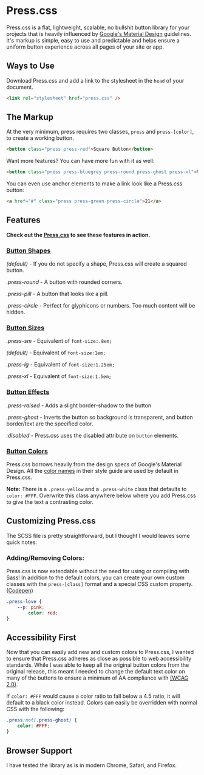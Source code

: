 # Press.css
Press.css is a flat, lightweight, scalable, no bullshit button library for your projects that is heavily influenced by [Google's Material Design](https://www.google.com/design/) guidelines. It's markup is simple, easy to use and predictable and helps ensure a uniform button experience across all pages of your site or app.

## Ways to Use

Download Press.css and add a link to the stylesheet in the `head` of your document.

```html
<link rel="stylesheet" href="press.css" />
```

## The Markup

At the very minimum, press requires two classes, `press` and `press-[color]`, to create a working button.


```html
<button class="press press-red">Square Button</button>
```

Want more features? You can have more fun with it as well:

```html
<button class="press press-bluegrey press-round press-ghost press-xl">Round Button</button>
```

You can even use anchor elements to make a link look like a Press.css button:

```html
<a href="#" class="press press-green press-circle">21</a>
```

## Features

**Check out the [Press.css](http://codyo.me/press) to see these features in action.**

### [Button Shapes](http://codyo.me/press/#shapes)

*(default)* - If you do not specify a shape, Press.css will create a squared button.

*.press-round* - A button with rounded corners.

*.press-pill* - A button that looks like a pill.

*.press-circle* - Perfect for glyphicons or numbers. Too much content will be hidden.

### [Button Sizes](http://codyo.me/press/#sizes)

*.press-sm* - Equivalent of `font-size:.8em;`

*(default)* - Equivalent of `font-size:1em;`

*.press-lg* - Equivalent of `font-size:1.25em;`

*.press-xl* - Equivalent of `font-size:1.5em;`

### [Button Effects](http://codyo.me/press/#effects)

*.press-raised* - Adds a slight border-shadow to the button

*.press-ghost* - Inverts the button so background is transparent, and button border/text are the specified color.

*:disabled* - Press.css uses the disabled attribute on `button` elements.

### [Button Colors](http://codyo.me/press/#colors)

Press.css borrows heavily from the design specs of Google's Material Design. All the [color names](http://codyo.me/press/#colors) in their style guide are used by default in Press.css.

**Note:** There is a `.press-yellow` and a `.press-white` class that defaults to `color: #FFF`. Overwrite this class anywhere below where you add Press.css to give the text a contrasting color.

## Customizing Press.css

The SCSS file is pretty straightforward, but I thought I would leaves some quick notes:

### Adding/Removing Colors:

Press.css is now extendable without the need for using or compiling with Sass! In addition to the default colors, you can create your own custom classes with the `press-[class]` format and a special CSS custom property. ([Codepen](https://codepen.io/codyogden/pen/pwXXQG))
```css
.press-love {
	--p: pink;
        color: red;
}
```

## Accessibility First
Now that you can easily add new and custom colors to Press.css, I wanted to ensure that Press.css adheres as close as possible to web accessibility standards. While I was able to keep all the original button colors from the original release, this meant I needed to change the default text color on many of the buttons to ensure a minimum of AA compliance with [(WCAG 2.0)](https://usecontrast.com/guide).

If `color: #FFF` would cause a color ratio to fall below a 4.5 ratio, it will default to a black color instead. Colors can easily be overridden with normal CSS with the following:
```css
.press:not(.press-ghost) {
    color: #FFF;
}
```

## Browser Support
I have tested the library as is in modern Chrome, Safari, and Firefox.
